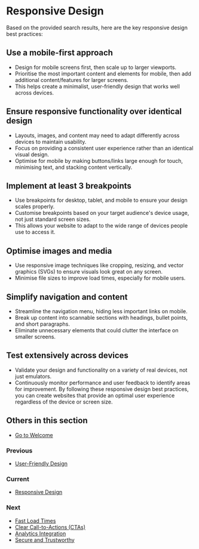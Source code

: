 # Responsive Design

Based on the provided search results, here are the key responsive design best practices:

## Use a mobile-first approach

* Design for mobile screens first, then scale up to larger viewports.
* Prioritise the most important content and elements for mobile, then add additional content/features for larger screens.
* This helps create a minimalist, user-friendly design that works well across devices.

## Ensure responsive functionality over identical design

* Layouts, images, and content may need to adapt differently across devices to maintain usability.
* Focus on providing a consistent user experience rather than an identical visual design.
* Optimise for mobile by making buttons/links large enough for touch, minimising text, and stacking content vertically.

## Implement at least 3 breakpoints

* Use breakpoints for desktop, tablet, and mobile to ensure your design scales properly.
* Customise breakpoints based on your target audience's device usage, not just standard screen sizes.
* This allows your website to adapt to the wide range of devices people use to access it.

## Optimise images and media

* Use responsive image techniques like cropping, resizing, and vector graphics (SVGs) to ensure visuals look great on any screen.
* Minimise file sizes to improve load times, especially for mobile users.

## Simplify navigation and content

* Streamline the navigation menu, hiding less important links on mobile.
* Break up content into scannable sections with headings, bullet points, and short paragraphs.
* Eliminate unnecessary elements that could clutter the interface on smaller screens.

## Test extensively across devices

* Validate your design and functionality on a variety of real devices, not just emulators.
* Continuously monitor performance and user feedback to identify areas for improvement.
By following these responsive design best practices, you can create websites that provide an optimal user experience regardless of the device or screen size.

## Others in this section

* [Go to Welcome](../Welcome.md)

### Previous

* [User-Friendly Design](../1.%20Website%20Development/User-Friendly%20Design.md)

### Current

* [Responsive Design](../1.%20Website%20Development/Responsive%20Design.md)

### Next

* [Fast Load Times](../1.%20Website%20Development/Fast%20Load%20Times.md)
* [Clear Call-to-Actions (CTAs)](../1.%20Website%20Development/Clear%20Call-to-Actions%20(CTAs).md)
* [Analytics Integration](../1.%20Website%20Development/Analytics%20Integration.md)
* [Secure and Trustworthy](../1.%20Website%20Development/Secure%20and%20Trustworthy.md)
